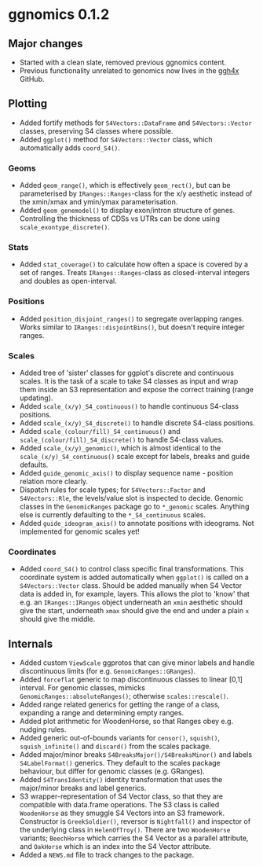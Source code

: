 # ggnomics 0.1.2

## Major changes

* Started with a clean slate, removed previous ggnomics content.
* Previous functionality unrelated to genomics now lives in the 
  [ggh4x](https://github.com/teunbrand/ggh4x) GitHub.

## Plotting

* Added fortify methods for `S4Vectors::DataFrame` and `S4Vectors::Vector` 
  classes, preserving S4 classes where possible. 
* Added `ggplot()` method for `S4Vectors::Vector` class, which automatically 
  adds `coord_S4()`.
  
### Geoms

* Added `geom_range()`, which is effectively `geom_rect()`, but can be 
  parameterised by `IRanges::Ranges`-class for the x/y aesthetic instead of
  the xmin/xmax and ymin/ymax parameterisation.
* Added `geom_genemodel()` to display exon/intron structure of genes. 
  Controlling the thickness of CDSs vs UTRs can be done 
  using `scale_exontype_discrete()`.
  
### Stats

* Added `stat_coverage()` to calculate how often a space is covered by a set of
  ranges. Treats `IRanges::Ranges`-class as closed-interval integers and doubles
  as open-interval.
  
### Positions

* Added `position_disjoint_ranges()` to segregate overlapping ranges. Works 
  similar to `IRanges::disjointBins()`, but doesn't require integer ranges.
  
### Scales

* Added tree of 'sister' classes for ggplot's discrete and continuous scales. 
  It is the task of a scale to take S4 classes as input and wrap them inside an 
  S3 representation and expose the correct training (range updating).
* Added `scale_(x/y)_S4_continuous()` to handle continuous S4-class positions.
* Added `scale_(x/y)_S4_discrete()` to handle discrete S4-class positions.
* Added `scale_(colour/fill)_S4_continuous()` and 
  `scale_(colour/fill)_S4_discrete()` to handle S4-class values.
* Added `scale_(x/y)_genomic()`, which is almost identical to the 
  `scale_(x/y)_S4_continuous()` scale except for labels, breaks and guide 
  defaults.
* Added `guide_genomic_axis()` to display sequence name - position relation more 
  clearly.
* Dispatch rules for scale types; for `S4Vectors::Factor` and `S4Vectors::Rle`, 
  the levels/value slot is inspected to decide. Genomic classes in the 
  `GenomicRanges` package go to `*_genomic` scales. Anything else is currently 
  defaulting to the `*_S4_continuous` scales.
* Added `guide_ideogram_axis()` to annotate positions with ideograms. Not
  implemented for genomic scales yet!

### Coordinates

* Added `coord_S4()` to control class specific final transformations. This 
  coordinate system is added automatically when `ggplot()` is called on 
  a `S4Vectors::Vector` class. Should be added manually when S4 Vector data is
  added in, for example, layers. This allows the plot to 'know' that e.g. an 
  `IRanges::IRanges` object underneath an `xmin` aesthetic should give the 
  start, underneath `xmax` should give the end and under a plain `x` should give 
  the middle.

## Internals

* Added custom `ViewScale` ggprotos that can give minor labels and handle 
  discontinuous limits (for e.g. `GenomicRanges::GRanges`).
* Added `forceflat` generic to map discontinuous classes to linear [0,1] 
  interval. For genomic classes, mimicks `GenomicRanges::absoluteRanges()`; 
  otherwise `scales::rescale()`.
* Added range related generics for getting the range of a class, expanding 
  a range and determining empty ranges.
* Added plot arithmetic for WoodenHorse, so that Ranges obey e.g. nudging rules.
* Added generic out-of-bounds variants for `censor()`, `squish()`, 
  `squish_infinite()` and `discard()` from the scales package.
* Added major/minor breaks `S4BreaksMajor()/S4BreaksMinor()` and labels 
  `S4LabelFormat()` generics. They default to the scales package behaviour, 
  but differ for genomic classes (e.g. GRanges).
* Added `S4TransIdentity()` identity transformation that uses the major/minor 
  breaks and label generics.
* S3 wrapper-representation of S4 Vector class, so that they are compatible with 
  data.frame operations. The S3 class is called `WoodenHorse` as they smuggle 
  S4 Vectors into an S3 framework. Constructor is `GreekSoldier()`, reversor is 
  `Nightfall()` and inspector of the underlying class in `HelenOfTroy()`. There
  are two `WoodenHorse` variants; `BeechHorse` which carries the S4 Vector as a 
  parallel attribute, and `OakHorse` which is an index into the S4 Vector 
  attribute.
* Added a `NEWS.md` file to track changes to the package. 
